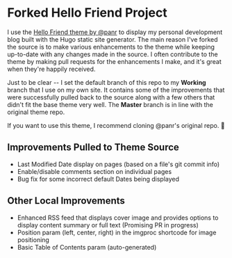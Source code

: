 # Forked Hello Friend Project

I use the [Hello Friend theme by @panr](https://github.com/panr/hugo-theme-hello-friend) to display my personal development blog built with the Hugo static site generator. The main reason I've forked the source is to make various enhancements to the theme while keeping up-to-date with any changes made in the source. I often contribute to the theme by making pull requests for the enhancements I make, and it's great when they're happily received.

Just to be clear -- I set the default branch of this repo to my **Working** branch that I use on my own site. It contains some of the improvements that were successfully pulled back to the source along with a few others that didn't fit the base theme very well. The **Master** branch is in line with the original theme repo.

If you want to use this theme, I recommend cloning @panr's original repo. :slightly_smiling_face:

## Improvements Pulled to Theme Source

- Last Modified Date display on pages (based on a file's git commit info)
- Enable/disable comments section on individual pages
- Bug fix for some incorrect default Dates being displayed

## Other Local Improvements

- Enhanced RSS feed that displays cover image and provides options to display content summary or full text (Promising PR in progress)
- Position param (left, center, right) in the imgproc shortcode for image positioning
- Basic Table of Contents param (auto-generated)
